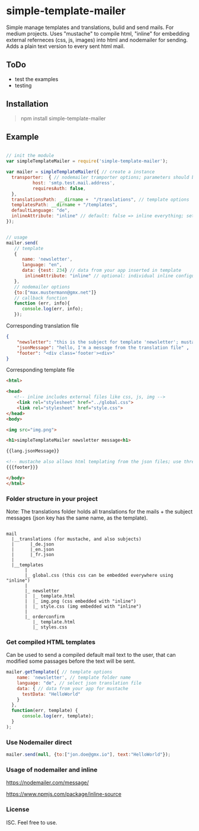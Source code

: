# simple-template-mailer

 Simple manage templates and translations, bulid and send mails. For medium projects.
 Uses "mustache" to compile html, "inline" for embedding external referneces (css, js, images)
 into html and nodemailer for sending. Adds a plain text version to every sent html mail.

## ToDo
 * test the examples
 * testing

## Installation
>npm install simple-template-mailer

## Example

```js

// init the module
var simpleTemplateMailer = require('simple-template-mailer');

var mailer = simpleTemplateMailer({ // create a instance
  transporter:  { // nodemailer tramporter options; parameters should be fetched from an external config
          host: 'smtp.test.mail.address',
          requiresAuth: false,
  },
  translationsPath: __dirname +  "/translations", // template options
  templatesPath: __dirname + "/templates",
  defaultLanguage: "de",
  inlineAttribute: "inline" // default: false => inline everything; set to "inline" to only inline tags with attribute "inline"
});


// usage
mailer.send(
   // template
   {
      name: 'newsletter',
      language: "en",
      data: {test: 234} // data from your app inserted in template
       inlineAttribute: "inline" // optional: individual inline configuration
   },
   // nodemailer options
   {to:["max.mustermann@gmx.net"]}
   // callback function
   function (err, info){
      console.log(err, info);
   });

```

Corresponding translation file
```json
{
    "newsletter": "this is the subject for template 'newsletter'; mustache can be used here too: {{jsonMessage}}",
    "jsonMessage": "hello, I'm a message from the translation file" ,
    "footer": "<div class='footer'><div>"
}
```

Corresponding template file
```html
<html>

<head>
   <!-- inline includes external files like css, js, img -->
    <link rel="stylesheet" href="../global.css">
    <link rel="stylesheet" href="style.css">
</head>
<body>

<img src="img.png">

<h1>simpleTemplateMailer newsletter message<h1>

{{lang.jsonMessage}}

<!-- mustache also allows html templating from the json files; use three "{" to compile html -->
{{{footer}}}

</body>
</html>

```

### Folder structure in your project

Note: The translations folder holds all translations for the mails + the subject messages (json key has the same name, as the template).
```

mail
  |__translations (for mustache, and also subjects)
  |      |_de.json
  |      |_en.json
  |      |_fr.json
  |
  |__templates
       |
       |_ global.css (this css can be embedded everywhere using "inline")
       |
       |_ newsletter
       |  |_ template.html
       |  |_ img.png (css embedded with "inline")
       |  |_ style.css (img embedded with "inline")
       |
       |_ orderconfirm
          |_ template.html
          |_ styles.css

```

### Get compiled HTML templates
Can be used to send a compiled default mail text to the user, that can modified some passages before the text will be sent.
```js
mailer.getTemplate({ // template options
    name: 'newsletter', // template folder name
    language: "de", // select json translation file
    data: { // data from your app for mustache
      testData: "HelloWorld"
    }
  },
  function(err, template) {
      console.log(err, template);
  }
);
```


### Use Nodemailer direct
```js
mailer.send(null, {to:["jon.doe@gmx.io"], text:"HelloWorld"});

```

### Usage of nodemailer and inline
https://nodemailer.com/message/

https://www.npmjs.com/package/inline-source



### License
 ISC. Feel free to use.
